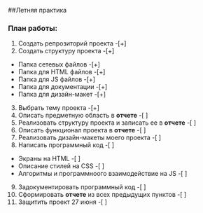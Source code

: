 ##Летняя практика

### План работы:

1. Создать репрозиторий проекта -[+]
2. Создать структуру проекта -[+]
  * Папка сетевых файлов -[+]
  * Папка для HTML файлов -[+]
  * Папка для JS файлов -[+]
  * Папка для документации -[+]
  * Папка для дизайн-макет -[+]
3. Выбрать тему проекта -[+]
4. Описать предметную область в **отчете** -[ ]
5. Реализовать структуру проекта и записать ее в **отчете** -[ ]
6. Описать функционал проекта в **отчете** -[ ]
7. Реализовать дизайн-макеты моего проекта -[ ]
8. Написать программный код -[ ]
  * Экраны на HTML -[ ]
  * Описание стилей на CSS -[ ]
  * Алгоритмы и программноого взаимодействие на JS -[ ]
9. Задокументировать программный код -[ ]
10. Сформировать **отчете** из всех предыдущих пунктов -[ ]
11. Защитить проект 27 июня -[ ]
